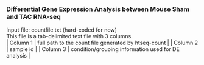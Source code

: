 ### Differential Gene Expression Analysis between Mouse Sham and TAC RNA-seq
  
  
Input file: countfile.txt (hard-coded for now)  
This file is a tab-delimited text file with 3 columns.  
| Column 1 | full path to the count file generated by htseq-count |
| Column 2 | sample id |
| Column 3 | condition/grouping information used for DE analysis  |  
  

